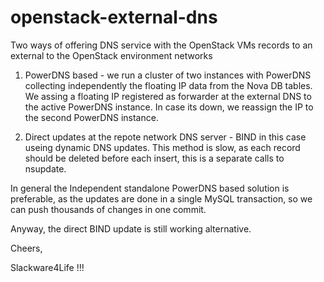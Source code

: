 openstack-external-dns
====================================
Two ways of offering DNS service with the OpenStack VMs records to an external to the OpenStack environment networks 

1. PowerDNS based - we run a cluster of two instances with PowerDNS collecting independently the floating IP data from the Nova DB tables.
We assing a floating IP registered as forwarder at the external DNS to the active PowerDNS instance.
In case its down, we reassign the IP to the second PowerDNS instance.

2. Direct updates at the repote network DNS server - BIND in this case useing dynamic DNS updates.
This method is slow, as each record should be deleted before each insert, this is a separate calls to nsupdate.


In general the Independent standalone PowerDNS based solution is preferable, 
as the updates are done in a single MySQL transaction, so we can push thousands of changes in one commit.

Anyway, the direct BIND update is still working alternative.

Cheers,

Slackware4Life !!!

  
